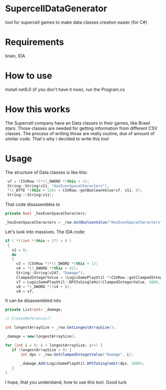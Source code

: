 # SupercellDataGenerator
 tool for supercell games to make data classes creation easier (for C#)

# Requirements
 brain, IDA

# How to use
 Install net8.0 (if you don't have it now), run the Program.cs
 
# How this works
 The Supercell company have an Data classes in their games, like Brawl stars.
 Those classes are needed for getting information from different CSV classes.
 The process of writing those are really routine, due of amount of similar code.
 That's why i decided to write this tool

# Usage
 The structure of Data classes is like this:
 ```cpp
  v7 = (CSVRow *)*((_DWORD *)this + 1);
  String::String(v11, "HasEvenSpaceCharacters");
  *((_BYTE *)this + 116) = CSVRow::getBooleanValue(v7, v11, 0);
  String::~String(v11);
 ```
 That code disassembles to 
 ```csharp
 private bool _hasEvenSpaceCharacters;
 
 _hasEvenSpaceCharacters = _row.GetBooleanValue("HasEvenSpaceCharacters", 0);
 ```
 Let's look into massives. The IDA code:
 ```cpp
 if ( *((int *)this + 37) > 0 )
  {
    v2 = 0;
    do
    {
      v3 = (CSVRow *)*((_DWORD *)this + 1);
      v4 = *((_DWORD *)this + 41);
      String::String(v247, "Damage");
      ClampedIntegerValue = (LogicGamePlayUtil *)CSVRow::getClampedIntegerValue(v3, v247, v2);
      v7 = LogicGamePlayUtil::DPSToSingleHit(ClampedIntegerValue, 1000, v6);
      v8 = *(_DWORD *)(v4 + 8);
      v9 = v7;
 ```
 It can be disassembled into
 ```csharp
 private List<int> _damage;

 // CreateReferences()

 int longestArraySize = _row.GetLongestArraySize();

 _damage = new(longestArraySize);
 
 for (int i = 0; i < longestArraySize; i++) {
 	if (longestArraySize > 0) {
		int dps = _row.GetClampedIntegetValue("Damage", i);
		
 		_damage.Add(LogicGamePlayUtil.DPSToSingleHit(dps, 1000);
	}
 }
 ```

 I hope, that you understand, how to use this tool. Good luck
